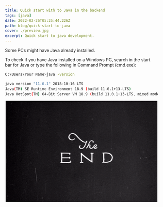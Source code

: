 ```yaml
---
title: Quick start with to Java in the backend
tags: [java]
date: 2022-02-26T05:25:44.226Z
path: blog/quick-start-to-java
cover: ./preview.jpg
excerpt: Quick start to java development.
---
```


Some PCs might have Java already installed.

To check if you have Java installed on a Windows PC, search in the start bar for Java or type the following in Command Prompt (cmd.exe):

```bash
C:\Users\Your Name>java -version
```

```bash
java version "11.0.1" 2018-10-16 LTS
Java(TM) SE Runtime Environment 18.9 (build 11.0.1+13-LTS)
Java HotSpot(TM) 64-Bit Server VM 18.9 (build 11.0.1+13-LTS, mixed mode)
```

<img src="./image.gif" alt="Image for the end of article" style="display:block;margin:auto">
